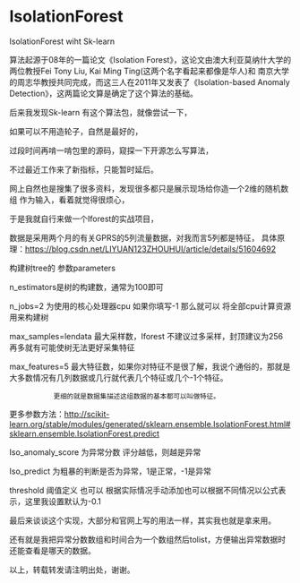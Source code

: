 # IsolationForest
IsolationForest wiht Sk-learn

算法起源于08年的一篇论文《Isolation Forest》，这论文由澳大利亚莫纳什大学的两位教授Fei Tony Liu, Kai Ming Ting(这两个名字看起来都像是华人)和
南京大学的周志华教授共同完成，而这三人在2011年又发表了《Isolation-based Anomaly Detection》，这两篇论文算是确定了这个算法的基础。

后来我发现Sk-learn 有这个算法包，就像尝试一下，

如果可以不用造轮子，自然是最好的，

过段时间再啃一啃包里的源码，窥探一下开源怎么写算法，

不过最近工作来了新指标，只能暂时延后。

网上自然也是搜集了很多资料，发现很多都只是展示现场给你造一个2维的随机数组 作为输入，看着就觉得很烦心，

于是我就自行来做一个Iforest的实战项目，

数据是采用两个月的有关GPRS的5列流量数据，对我而言5列都是特征，
具体原理：https://blog.csdn.net/LIYUAN123ZHOUHUI/article/details/51604692




构建树tree的 参数parameters

n_estimators是树的构建数，通常为100即可

n_jobs=2 为使用的核心处理器cpu 如果你填写-1 那么就可以 将全部cpu计算资源用来构建树

max_samples=lendata  最大采样数，Iforest 不建议过多采样，封顶建议为256 再多就有可能使树无法更好采集特征

max_features=5 最大特征数，如果你对特征不是很了解，我说个通俗的，那就是大多数情况有几列数据或几行就代表几个特征或几个-1个特征。

               更细的就是数据集描述这组数据的基本都可以叫做特征。
               
更多参数方法：http://scikit-learn.org/stable/modules/generated/sklearn.ensemble.IsolationForest.html#sklearn.ensemble.IsolationForest.predict
 
Iso_anomaly_score 为异常分数  评分越低，则越是异常

Iso_predict 为粗暴的判断是否为异常，1是正常，-1是异常

threshold   阈值定义 也可以 根据实际情况手动添加也可以根据不同情况以公式表示，这里我设置默认为-0.1


最后来谈谈这个实现，大部分和官网上写的用法一样，其实我也就是拿来用。

还有就是我把异常分数数组和时间合为一个数组然后tolist，方便输出异常数据时还能查看是哪天的数据。

以上，转载转发请注明出处，谢谢。
